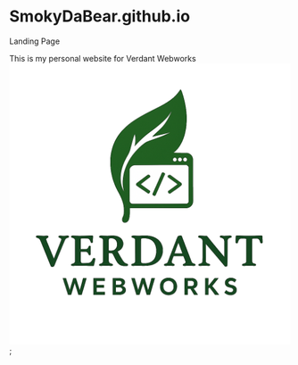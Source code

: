 # SmokyDaBear.github.io

Landing Page

This is my personal website for Verdant Webworks ![Verdant Logo](./assets/verdantwebworkslogo.png);
